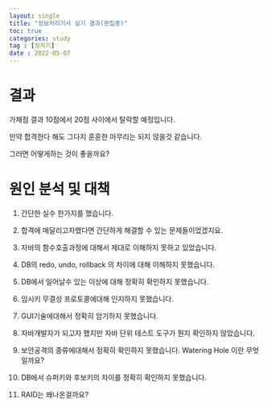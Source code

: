 ```yaml
---
layout: single
title: "정보처리기사 실기 결과(편집중)"
toc: true
categories: study
tag : [정처기]
date : 2022-05-07
---
```

# 결과
가채점 결과 10점에서 20점 사이에서 탈락할 예정입니다.

만약 합격한다 해도 그다지 훈훈한 마무리는 되지 않을것 같습니다.

그러면 어떻게하는 것이 좋을까요?

# 원인 분석 및 대책
1. 간단한 실수 한가지를 했습니다. 

2. 합격에 매달리고자했다면 간단하게 해결할 수 있는 문제들이었겠지요. 

3. 자바의 함수호출과정에 대해서 제대로 이해하지 못하고 있었습니다.

4. DB의 redo, undo, rollback 의 차이에 대해 이해하지 못했습니다.

5. DB에서 일어날수 있는 이상에 대해 정확히 확인하지 못했습니다.

6. 임시키 무결성 프로토콜에대해 인지하지  못했습니다.

7. GUI기술에대해서 정확히 암기하지 못했습니다. 

8. 자바개발자가 되고자 했지만 자바 단위 테스트 도구가 뭔지 확인하지 않았습니다.

9.  보안공격의 종류에대해서 정확히 확인하지 못했습니다. Watering Hole 이란 무엇일까요?

10. DB에서 슈퍼키와 후보키의 차이를 정확히 확인하지 못했습니다.

11.  RAID는 왜나온걸까요?